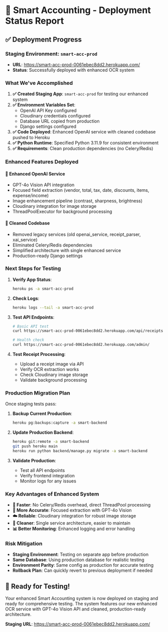 # 🚀 Smart Accounting - Deployment Status Report

## ✅ Deployment Progress

### **Staging Environment**: `smart-acc-prod`
- **URL**: https://smart-acc-prod-0061ebec8dd2.herokuapp.com/
- **Status**: Successfully deployed with enhanced OCR system

### **What We've Accomplished**

1. **✅ Created Staging App**: `smart-acc-prod` for testing our enhanced system
2. **✅ Environment Variables Set**: 
   - OpenAI API Key configured
   - Cloudinary credentials configured  
   - Database URL copied from production
   - Django settings configured
3. **✅ Code Deployed**: Enhanced OpenAI service with cleaned codebase pushed to Heroku
4. **✅ Python Runtime**: Specified Python 3.11.9 for consistent environment
5. **✅ Requirements**: Clean production dependencies (no Celery/Redis)

### **Enhanced Features Deployed**

#### 🔬 **Enhanced OpenAI Service**
- GPT-4o Vision API integration
- Focused field extraction (vendor, total, tax, date, discounts, items, expense/income)
- Image enhancement pipeline (contrast, sharpness, brightness)
- Cloudinary integration for image storage
- ThreadPoolExecutor for background processing

#### 🧹 **Cleaned Codebase**  
- Removed legacy services (old openai_service, receipt_parser, xai_service)
- Eliminated Celery/Redis dependencies
- Simplified architecture with single enhanced service
- Production-ready Django settings

### **Next Steps for Testing**

1. **Verify App Status**:
   ```bash
   heroku ps -a smart-acc-prod
   ```

2. **Check Logs**:
   ```bash
   heroku logs --tail -a smart-acc-prod
   ```

3. **Test API Endpoints**:
   ```bash
   # Basic API test
   curl https://smart-acc-prod-0061ebec8dd2.herokuapp.com/api/receipts/
   
   # Health check
   curl https://smart-acc-prod-0061ebec8dd2.herokuapp.com/admin/
   ```

4. **Test Receipt Processing**:
   - Upload a receipt image via API
   - Verify OCR extraction works
   - Check Cloudinary image storage
   - Validate background processing

### **Production Migration Plan**

Once staging tests pass:

1. **Backup Current Production**: 
   ```bash
   heroku pg:backups:capture -a smart-backend
   ```

2. **Update Production Backend**:
   ```bash
   heroku git:remote -a smart-backend
   git push heroku main
   heroku run python backend/manage.py migrate -a smart-backend
   ```

3. **Validate Production**:
   - Test all API endpoints
   - Verify frontend integration
   - Monitor logs for any issues

### **Key Advantages of Enhanced System**

- **🚀 Faster**: No Celery/Redis overhead, direct ThreadPool processing
- **🎯 More Accurate**: Focused extraction with GPT-4o Vision
- **☁️ Reliable**: Cloudinary integration for robust image storage  
- **🧹 Cleaner**: Single service architecture, easier to maintain
- **📊 Better Monitoring**: Enhanced logging and error handling

### **Risk Mitigation**

- **Staging Environment**: Testing on separate app before production
- **Same Database**: Using production database for realistic testing
- **Environment Parity**: Same config as production for accurate testing
- **Rollback Plan**: Can quickly revert to previous deployment if needed

## 🎯 **Ready for Testing!**

Your enhanced Smart Accounting system is now deployed on staging and ready for comprehensive testing. The system features our new enhanced OCR service with GPT-4o Vision API and cleaned, production-ready architecture.

**Staging URL**: https://smart-acc-prod-0061ebec8dd2.herokuapp.com/
